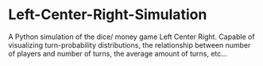 # Left-Center-Right-Simulation
A Python simulation of the dice/ money game Left Center Right. Capable of visualizing turn-probability distributions, the relationship between number of players and number of turns, the average amount of turns, etc...
